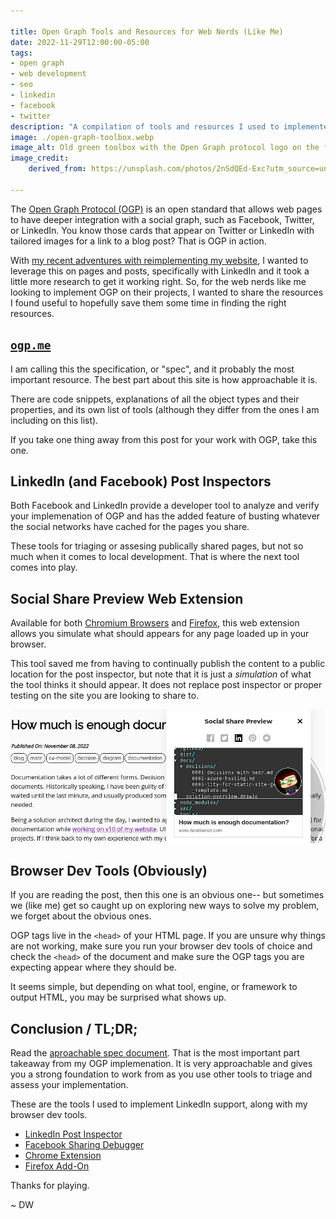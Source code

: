 ```yaml
---

title: Open Graph Tools and Resources for Web Nerds (Like Me)
date: 2022-11-29T12:00:00-05:00
tags:
- open graph
- web development
- seo
- linkedin
- facebook
- twitter
description: "A compilation of tools and resources I used to implemented the Open Graph Protocol (OGP) for my website to make posts and pages more engaging on LinkedIn and other social networks."
image: ./open-graph-toolbox.webp
image_alt: Old green toolbox with the Open Graph protocol logo on the front, and with a red metal toolbox behind it with Open Graph protocol logo on the top of the lid. 
image_credit:
    derived_from: https://unsplash.com/photos/2nSdQEd-Exc?utm_source=unsplash&utm_medium=referral&utm_content=creditShareLink
  
---
```


[1]: https://ogp.me
[2]: https://github.com/davidwesst/website/releases
[3]: https://chrome.google.com/webstore/detail/social-share-preview/ggnikicjfklimmffbkhknndafpdlabib
[4]: https://addons.mozilla.org/en-US/firefox/addon/social-share-preview/
[5]: https://www.linkedin.com/post-inspector/
[6]: https://developers.facebook.com/tools/debug/

The [Open Graph Protocol (OGP)][1] is an open standard that allows web pages to have deeper integration with a social graph, such as Facebook, Twitter, or LinkedIn. You know those cards that appear on Twitter or LinkedIn with tailored images for a link to a blog post? That is OGP in action.

With [my recent adventures with reimplementing my website][2], I wanted to leverage this on pages and posts, specifically with LinkedIn and it took a little more research to get it working right. So, for the web nerds like me looking to implement OGP on their projects, I wanted to share the resources I found useful to hopefully save them some time in finding the right resources.

## [`ogp.me`][1]

I am calling this the specification, or "spec", and it probably the most important resource. The best part about this site is how approachable it is. 

There are code snippets, explanations of all the object types and their properties, and its own list of tools (although they differ from the ones I am including on this list).

If you take one thing away from this post for your work with OGP, take this one.

## LinkedIn (and Facebook) Post Inspectors

Both Facebook and LinkedIn provide a developer tool to analyze and verify your implemenation of OGP and has the added feature of busting whatever the social networks have cached for the pages you share. 

These tools for triaging or assesing publically shared pages, but not so much when it comes to local development. That is where the next tool comes into play.

## Social Share Preview Web Extension

Available for both [Chromium Browsers][3] and [Firefox][4], this web extension allows you simulate what should appears for any page loaded up in your browser.

This tool saved me from having to continually publish the content to a public location for the post inspector, but note that it is just a _simulation_ of what the tool thinks it should appear. It does not replace post inspector or proper testing on the site you are looking to share to.

![A window displaying a preview of what a LinkedIn post of the 'How much is enough documentation?' blog post on davidwesst.com](./social-share-preview-example.png)

## Browser Dev Tools (Obviously)

If you are reading the post, then this one is an obvious one-- but sometimes we (like me) get so caught up on exploring new ways to solve my problem, we forget about the obvious ones.

OGP tags live in the `<head>` of your HTML page. If you are unsure why things are not working, make sure you run your browser dev tools of choice and check the `<head>` of the document and make sure the OGP tags you are expecting appear where they should be.

It seems simple, but depending on what tool, engine, or framework to output HTML, you may be surprised what shows up.

## Conclusion / TL;DR;

Read the [aproachable spec document][1]. That is the most important part takeaway from my OGP implemenation. It is very approachable and gives you a strong foundation to work from as you use other tools to triage and assess your implementation.

These are the tools I used to implement LinkedIn support, along with my browser dev tools. 

- [LinkedIn Post Inspector][5]
- [Facebook Sharing Debugger][6]
- [Chrome Extension][3]
- [Firefox Add-On][4]

Thanks for playing.

~ DW

